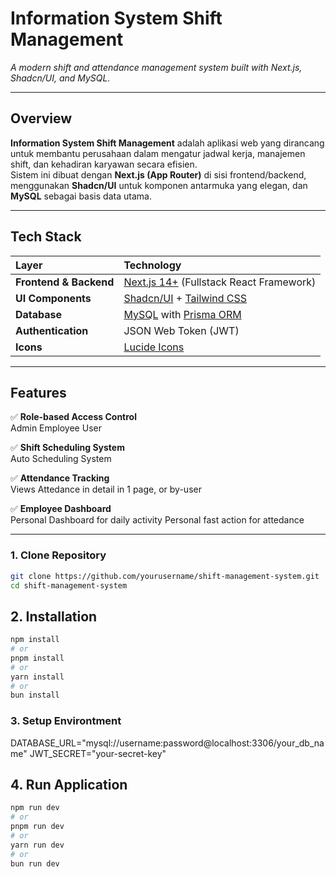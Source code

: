 # Information System Shift Management  
_A modern shift and attendance management system built with Next.js, Shadcn/UI, and MySQL._

---

## Overview

**Information System Shift Management** adalah aplikasi web yang dirancang untuk membantu perusahaan dalam mengatur jadwal kerja, manajemen shift, dan kehadiran karyawan secara efisien.  
Sistem ini dibuat dengan **Next.js (App Router)** di sisi frontend/backend, menggunakan **Shadcn/UI** untuk komponen antarmuka yang elegan, dan **MySQL** sebagai basis data utama.

---

## Tech Stack

| Layer | Technology |
|:------|:------------|
| **Frontend & Backend** | [Next.js 14+](https://nextjs.org/) (Fullstack React Framework) |
| **UI Components** | [Shadcn/UI](https://ui.shadcn.com/) + [Tailwind CSS](https://tailwindcss.com/) |
| **Database** | [MySQL](https://www.mysql.com/) with [Prisma ORM](https://www.prisma.io/) |
| **Authentication** | JSON Web Token (JWT) |
| **Icons** | [Lucide Icons](https://lucide.dev/) |
---

## Features

✅ **Role-based Access Control**  
Admin
Employee
User  

✅ **Shift Scheduling System**  
Auto Scheduling System

✅ **Attendance Tracking**  
Views Attedance in detail in 1 page, or by-user 

✅ **Employee Dashboard**  
Personal Dashboard for daily activity
Personal fast action for attedance 

---

### 1. Clone Repository
```bash
git clone https://github.com/yourusername/shift-management-system.git
cd shift-management-system
```

## 2. Installation
```bash
npm install
# or
pnpm install
# or
yarn install
# or 
bun install
```

### 3. Setup Environtment
DATABASE_URL="mysql://username:password@localhost:3306/your_db_name"
JWT_SECRET="your-secret-key"

## 4. Run Application
```bash
npm run dev
# or
pnpm run dev
# or
yarn run dev
# or 
bun run dev
```